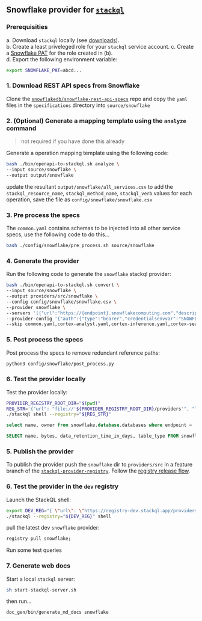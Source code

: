 ## Snowflake provider for [`stackql`](https://github.com/stackql/stackql)

### Prerequisities

a. Download `stackql` locally (see [downloads](https://stackql.io/downloads)).  
b. Create a least priveleged role for your `stackql` service account.
c. Create a [Snowflake PAT](https://docs.snowflake.com/developer-guide/snowflake-rest-api/authentication#using-a-programmatic-access-token-pat) for the role created in (b).  
d. Export the following environment variable: 

```bash
export SNOWFLAKE_PAT=abcd...
```

### 1. Download REST API specs from Snowflake

Clone the [`snowflakedb/snowflake-rest-api-specs`](https://github.com/snowflakedb/snowflake-rest-api-specs) repo and copy the `yaml` files in the `specifications` directory into `source/snowflake`

### 2. (Optional) Generate a mapping template using the `analyze` command

> not required if you have done this already

Generate a operation mapping template using the following code:

```bash
bash ./bin/openapi-to-stackql.sh analyze \
--input source/snowflake \
--output output/snowflake
```

update the resultant `output/snowflake/all_services.csv` to add the `stackql_resource_name`, `stackql_method_name`, `stackql_verb` values for each operation, save the file as `config/snowflake/snowflake.csv`

### 3. Pre process the specs

The `common.yaml` contains schemas to be injected into all other service specs, use the following code to do this...

```bash
bash ./config/snowflake/pre_process.sh source/snowflake
```

### 4. Generate the provider

Run the following code to generate the `snowflake` stackql provider:

```bash
bash ./bin/openapi-to-stackql.sh convert \
--input source/snowflake \
--output providers/src/snowflake \
--config config/snowflake/snowflake.csv \
--provider snowflake \
--servers '[{"url":"https://{endpoint}.snowflakecomputing.com","description":"Multi-tenant Snowflake endpoint","variables":{"endpoint":{"default":"orgid-acctid","description":"Organization and Account Name"}}}]' \
--provider-config '{"auth":{"type":"bearer","credentialsenvvar":"SNOWFLAKE_PAT" }}' \
--skip common.yaml,cortex-analyst.yaml,cortex-inference.yaml,cortex-search-service.yaml
```
### 5. Post process the specs
Post process the specs to remove redundant reference paths:

```bash
python3 config/snowflake/post_process.py
```

### 6. Test the provider locally

Test the provider locally:

```bash
PROVIDER_REGISTRY_ROOT_DIR="$(pwd)"
REG_STR='{"url": "file://'${PROVIDER_REGISTRY_ROOT_DIR}/providers'", "localDocRoot": "'${PROVIDER_REGISTRY_ROOT_DIR}/providers'", "verifyConfig": {"nopVerify": true}}'
./stackql shell --registry="${REG_STR}"
```

```sql
select name, owner from snowflake.database.databases where endpoint = 'OKXVNMC-VH34026';

SELECT name, bytes, data_retention_time_in_days, table_type FROM snowflake.table.tables WHERE database_name = 'SNOWFLAKE_SAMPLE_DATA' AND schema_name = 'TPCH_SF10' AND endpoint = 'OKXVNMC-VH34026' order by bytes DESC;
```

### 5. Publish the provider

To publish the provider push the `snowflake` dir to `providers/src` in a feature branch of the [`stackql-provider-registry`](https://github.com/stackql/stackql-provider-registry).  Follow the [registry release flow](https://github.com/stackql/stackql-provider-registry/blob/dev/docs/build-and-deployment.md).

### 6. Test the provider in the `dev` registry

Launch the StackQL shell:

```bash
export DEV_REG="{ \"url\": \"https://registry-dev.stackql.app/providers\" }"
./stackql --registry="${DEV_REG}" shell
```

pull the latest dev `snowflake` provider:

```sql
registry pull snowflake;
```

Run some test queries

### 7. Generate web docs

Start a local `stackql` server:

```bash
sh start-stackql-server.sh
```
then run...

```bash
doc_gen/bin/generate_md_docs snowflake
```

